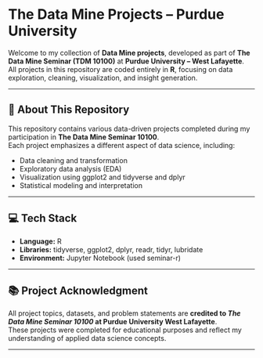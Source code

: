 # The Data Mine Projects – Purdue University

Welcome to my collection of **Data Mine projects**, developed as part of **The Data Mine Seminar (TDM 10100)** at **Purdue University – West Lafayette**.  
All projects in this repository are coded entirely in **R**, focusing on data exploration, cleaning, visualization, and insight generation.

---

## 🧠 About This Repository
This repository contains various data-driven projects completed during my participation in **The Data Mine Seminar 10100**.  
Each project emphasizes a different aspect of data science, including:
- Data cleaning and transformation  
- Exploratory data analysis (EDA)  
- Visualization using ggplot2 and tidyverse and dplyr  
- Statistical modeling and interpretation  

---

## 💻 Tech Stack
- **Language:** R  
- **Libraries:** tidyverse, ggplot2, dplyr, readr, tidyr, lubridate  
- **Environment:** Jupyter Notebook (used seminar-r)

---

## 📚 Project Acknowledgment
All project topics, datasets, and problem statements are **credited to _The Data Mine Seminar 10100_ at Purdue University West Lafayette**.  
These projects were completed for educational purposes and reflect my understanding of applied data science concepts.

---
